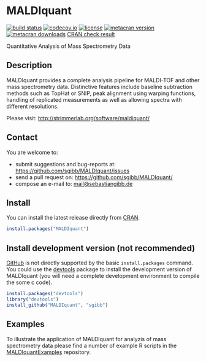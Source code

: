 # MALDIquant
[![build status](https://travis-ci.org/sgibb/MALDIquant.svg?branch=master)](https://travis-ci.org/sgibb/MALDIquant)
[![codecov.io](https://img.shields.io/codecov/c/github/sgibb/MALDIquant.svg?branch=master)](https://codecov.io/github/sgibb/MALDIquant/?branch=master)
[![license](http://img.shields.io/badge/license-GPL%20%28%3E=%203%29-brightgreen.svg?style=flat)](http://www.gnu.org/licenses/gpl-3.0.html)
[![metacran version](http://www.r-pkg.org/badges/version/MALDIquant)](http://cran.r-project.org/web/packages/MALDIquant/index.html)
[![metacran downloads](http://cranlogs.r-pkg.org/badges/MALDIquant?color=brightgreen)](http://cran.r-project.org/web/packages/MALDIquant/index.html)
[CRAN check result](http://cran.r-project.org/web/checks/check_results_MALDIquant.html)

Quantitative Analysis of Mass Spectrometry Data


## Description

MALDIquant provides a complete analysis pipeline for MALDI-TOF and other mass
spectrometry data. Distinctive features include baseline subtraction methods
such as TopHat or SNIP, peak alignment using warping functions,
handling of replicated measurements as well as allowing spectra with
different resolutions.

Please visit: http://strimmerlab.org/software/maldiquant/


## Contact

You are welcome to:

* submit suggestions and bug-reports at: <https://github.com/sgibb/MALDIquant/issues>
* send a pull request on: <https://github.com/sgibb/MALDIquant/>
* compose an e-mail to: <mail@sebastiangibb.de>


## Install

You can install the latest release directly from
[CRAN](http://cran.r-project.org/web/packages/MALDIquant/index.html).

```r
install.packages("MALDIquant")
```

## Install development version (not recommended)

[GitHub](https://github.com) is not directly supported by the basic
`install.packages` command. You could use the
[devtools](http://cran.r-project.org/web/packages/devtools/index.html) package
to install the development version of MALDIquant
(you will need a complete development environment to compile the some c code).

```r
install.packages("devtools")
library("devtools")
install_github("MALDIquant", "sgibb")
```

## Examples
To illustrate the application of MALDIquant for analyzis of mass spectrometry
data please find a number of example R scripts in the
[MALDIquantExamples](https://github.com/sgibb/MALDIquantExamples) repository.
